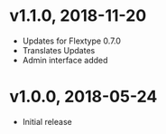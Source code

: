 # v1.1.0, 2018-11-20
* Updates for Flextype 0.7.0
* Translates Updates
* Admin interface added

# v1.0.0, 2018-05-24
* Initial release
